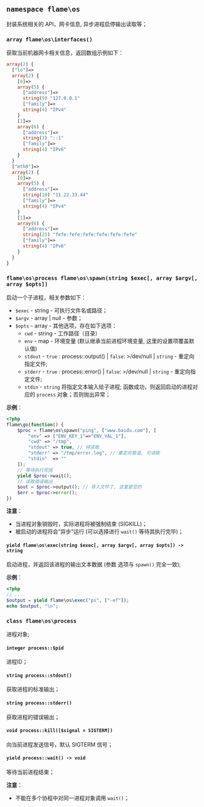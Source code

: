 ## `namespace flame\os`

封装系统相关的 API，网卡信息, 异步进程启停输出读取等；

### `array flame\os\interfaces()`
获取当前机器网卡相关信息，返回数组示例如下：
``` PHP
array(2) {
  ["lo"]=>
  array(2) {
    [0]=>
    array(5) {
      ["address"]=>
      string(9) "127.0.0.1"
      ["family"]=>
      string(4) "IPv4"
    }
    [1]=>
    array(6) {
      ["address"]=>
      string(3) "::1"
      ["family"]=>
      string(4) "IPv6"
    }
  }
  ["eth0"]=>
  array(2) {
    [0]=>
    array(5) {
      ["address"]=>
      string(10) "11.22.33.44"
      ["family"]=>
      string(4) "IPv4"
    }
    [1]=>
    array(6) {
      ["address"]=>
      string(25) "fefe:fefe:fefe:fefe:fefe:fefe"
      ["family"]=>
      string(4) "IPv6"
    }
  }
}
```

### `flame\os\process flame\os\spawn(string $exec[, array $argv[, array $opts])`
启动一个子进程，相关参数如下：
* `$exec` - string - 可执行文件名或路径；
* `$argv` - array | null - 参数；
* `$opts` - array - 其他选项，存在如下选项：
	* `cwd` - string - 工作路径（目录）
	* `env` - map - 环境变量 (默认继承当前进程环境变量, 这里的设置项覆盖默认值)
	* `stdout` - `true` : process::output() | `false`: >/dev/null | `string` - 重定向指定文件;
	* `stderr` - `true` : process::error() | `false`: >/dev/null | `string` - 重定向指定文件;
	* `stdin` - `string` 将指定文本输入给子进程;
函数成功，则返回启动的进程对应的 `process` 对象；否则抛出异常；

**示例**：
``` PHP
<?php
flame\go(function() {
	$proc = flame\os\spawn("ping", ["www.baidu.com"], [
		"env" => ["ENV_KEY_1"=>"ENV_VAL_1"],
		"cwd" => "/tmp",
		"stdout" => true, // 待读取
		"stderr" => "/tmp/error.log", // 重定向管道, 可读取
		"stdin"  => ""
	]);
	// 等待执行完成
	yield $proc->wait();
	// 读取错误输出
	$out = $proc->output(); // 导入文件了, 这里是空的
	$err = $proc->error();
})
```

**注意**：
* 当进程对象销毁时，实际进程将被强制结束 (SIGKILL)；
* 被启动的进程将会“异步”运行 (可以选择进行 `wait()` 等待其执行完毕)；

#### `yield flame\os\exec(string $exec[, array $argv[, array $opts]) -> string`
启动进程，并返回该进程的输出文本数据 (参数 选项与 `spawn()` 完全一致);

**示例**：
``` PHP
<?php
// ....
$output = yield flame\os\exec("ps", ["-ef"]);
echo $output, "\n";
```

### `class flame\os\process`
进程对象;

#### `integer process::$pid`
进程ID；

#### `string process::stdout()`
获取进程的标准输出；

#### `string process::stderr()`
获取进程的错误输出；

#### `void process::kill([$signal = SIGTERM])`
向当前进程发送信号，默认 SIGTERM 信号；

#### `yield process::wait() -> void`
等待当前进程结束；

**注意**：
* 不能在多个协程中对同一进程对象调用 `wait()`；
